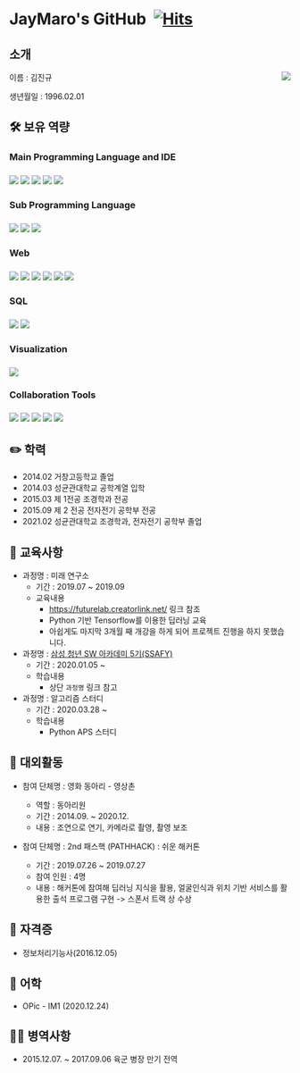 # JayMaro's GitHub&nbsp; [![Hits](https://hits.seeyoufarm.com/api/count/incr/badge.svg?url=https%3A%2F%2Fgithub.com%2FJayMaro&count_bg=%2379C83D&title_bg=%23555555&icon=&icon_color=%23E7E7E7&title=hits&edge_flat=false)](https://hits.seeyoufarm.com)



## 소개
<img align='right' src="http://mazassumnida.wtf/api/v2/generate_badge?boj=maro0201">
이름 : 김진규

생년월일 : 1996.02.01

## :hammer_and_wrench: 보유 역량

### Main Programming Language and IDE

### <img src="https://img.shields.io/badge/Python-3766AB?style=flat-square&logo=Python&logoColor=white"/> <img src="https://img.shields.io/badge/Visual Studio Code-007ACC?style=flat-square&logo=Visual-Studio-Code&logoColor=white"/> <img src="https://img.shields.io/badge/PyCharm-000000?style=flat-square&logo=PyCharm&logoColor=white"/> <img src="https://img.shields.io/badge/Jupyter Notebook-F37626?style=flat-square&logo=Jupyter&logoColor=white"/> <img src="https://img.shields.io/badge/Google Colab-F9AB00?style=flat-square&logo=Google-Colab&logoColor=white"/>    

### Sub Programming Language

### <img src="https://img.shields.io/badge/C-A8B9CC?style=flat-square&logo=C&logoColor=white"/> <img src="https://img.shields.io/badge/C++ & Csharp-00599C?style=flat-square&logo=C#&logoColor=white"/> <img src="https://img.shields.io/badge/Java-007396?style=flat-square&logo=JAVA#&logoColor=white"/>

### Web 

### <img src="https://img.shields.io/badge/HTML5-E34F26?style=flat-square&logo=HTML5&logoColor=white"/> <img src="https://img.shields.io/badge/CSS3-1572B6?style=flat-square&logo=CSS3&logoColor=white"/> <img src="https://img.shields.io/badge/JavaScript-F7DF1E?style=flat-square&logo=JavaScript&logoColor=white"/> <img src="https://img.shields.io/badge/Bootstrap-7952B3?style=flat-square&logo=Bootstrap&logoColor=white"/> <img src="https://img.shields.io/badge/Django-092E20?style=flat-square&logo=Django&logoColor=white"/> <img src="https://img.shields.io/badge/Vue.js-4FC08D?style=flat-square&logo=Vue.js&logoColor=white"/>  

### SQL  

### <img src="https://img.shields.io/badge/SQLite-003B57?style=flat-square&logo=SQLite&logoColor=white"/> <img src="https://img.shields.io/badge/MySQL-4479A1?style=flat-square&logo=MySQL&logoColor=white"/>

### Visualization   

### <img src="https://img.shields.io/badge/Qgis-589632?style=flat-square&logo=Qgis&logoColor=white"/> 

### Collaboration Tools  

### <img src="https://img.shields.io/badge/Git-F05032?style=flat-square&logo=Git&logoColor=white"/> <img src="https://img.shields.io/badge/GitLab-FCA121?style=flat-square&logo=GitLab&logoColor=white"/> <img src="https://img.shields.io/badge/GitHub-181717?style=flat-square&logo=GitHub&logoColor=white"/> <img src="https://img.shields.io/badge/Notion-000000?style=flat-square&logo=Notion&logoColor=white"/> <img src="https://img.shields.io/badge/Mattermost-0072C6?style=flat-square&logo=Mattermost&logoColor=white"/>



## :pencil2: 학력

- 2014.02 거창고등학교 졸업
- 2014.03 성균관대학교 공학계열 입학
- 2015.03 제 1전공 조경학과 전공
- 2015.09 제 2 전공 전자전기 공학부 전공
- 2021.02 성균관대학교 조경학과, 전자전기 공학부 졸업



## :book: 교육사항

- 과정명 : 미래 연구소
  - 기간 : 2019.07 ~ 2019.09
  - 교육내용
    - https://futurelab.creatorlink.net/ 링크 참조
    - Python 기반 Tensorflow를 이용한 딥러닝 교육
    - 아쉽게도 마지막 3개월 째 개강을 하게 되어 프로젝트 진행을 하지 못했습니다.
- 과정명 : [삼성 청년 SW 아카데미 5기(SSAFY)](https://github.com/JayMaro/SSAFY)
  - 기간 : 2020.01.05 ~
  - 학습내용
    - 상단 `과정명` 링크 참고
- 과정명 : 알고리즘 스터디
  - 기간 : 2020.03.28 ~
  - 학습내용
    - Python APS 스터디



## :runner: 대외활동

- 참여 단체명 : 영화 동아리 - 영상촌

  - 역할 : 동아리원
  - 기간 : 2014.09. ~ 2020.12.
  - 내용 : 조연으로 연기, 카메라로 촬영, 촬영 보조

  

- 참여 단체명 : 2nd 패스핵 (PATHHACK) : 쉬운 해커톤

  - 기간 : 2019.07.26 ~ 2019.07.27
  - 참여 인원 : 4명
  - 내용 : 해커톤에 참여해 딥러닝 지식을 활용, 얼굴인식과 위치 기반 서비스를 활용한 출석 프로그램 구현 -> 스폰서 트랙 상 수상



## :page_facing_up: 자격증

- 정보처리기능사(2016.12.05)



## :orange_book: 어학

- OPic - IM1 (2020.12.24)



## 💂‍♂️ 병역사항

- 2015.12.07. ~ 2017.09.06 육군 병장 만기 전역
